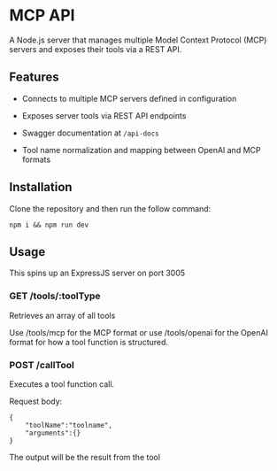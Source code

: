 # MCP API

  

A Node.js server that manages multiple Model Context Protocol (MCP) servers and exposes their tools via a REST API.

  

## Features

  

- Connects to multiple MCP servers defined in configuration

- Exposes server tools via REST API endpoints

- Swagger documentation at `/api-docs`

- Tool name normalization and mapping between OpenAI and MCP formats

## Installation

Clone the repository and then run the follow command:

    npm i && npm run dev

  

## Usage

  This spins up an ExpressJS server on port 3005

### GET /tools/:toolType

  

Retrieves an array of all tools

  

Use /tools/mcp for the MCP format or use /tools/openai for the OpenAI format for how a tool function is structured.

  

### POST /callTool

  

Executes a tool function call.

  

Request body:

    {
	    "toolName":"toolname",
	    "arguments":{}
	}

The output will be the result from the tool
